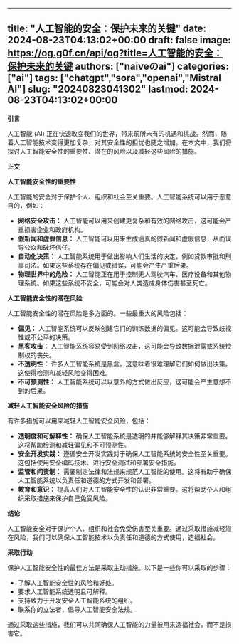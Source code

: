 
---
title: "人工智能的安全：保护未来的关键"
date: 2024-08-23T04:13:02+00:00
draft: false
image: https://og.g0f.cn/api/og?title=人工智能的安全：保护未来的关键
authors: ["naiveのai"]
categories: ["ai"]
tags: ["chatgpt","sora","openai","Mistral AI"]
slug: "20240823041302"
lastmod: 2024-08-23T04:13:02+00:00
---
**引言**

人工智能 (AI) 正在快速改变我们的世界，带来前所未有的机遇和挑战。然而，随着人工智能技术变得更加复杂，对其安全性的担忧也随之增加。在本文中，我们将探讨人工智能安全性的重要性、潜在的风险以及减轻这些风险的措施。

**正文**

**人工智能安全性的重要性**

人工智能的安全对于保护个人、组织和社会至关重要。人工智能系统可以用于恶意目的，例如：

* **网络安全攻击：** 人工智能可以用来创建更复杂和有效的网络攻击，这可能会严重损害企业和政府机构。
* **假新闻和虚假信息：** 人工智能可以用来生成逼真的假新闻和虚假信息，从而误导公众和破坏信任。
* **自动化决策：** 人工智能系统用于做出影响人们生活的决定，例如贷款审批和刑事司法。如果这些系统存在偏见或错误，可能会产生严重后果。
* **物理世界中的危险：** 人工智能正在用于控制无人驾驶汽车、医疗设备和其他物理系统。如果这些系统不安全，可能会对人类造成身体伤害甚至死亡。

**人工智能安全性的潜在风险**

人工智能安全性的潜在风险是多方面的。一些最重大的风险包括：

* **偏见：** 人工智能系统可以反映创建它们的训练数据的偏见。这可能会导致歧视性或不公平的决策。
* **黑客攻击：** 人工智能系统容易受到网络攻击，这可能会导致数据泄露或系统控制权的丧失。
* **不透明性：** 许多人工智能系统是黑盒，这意味着很难理解它们如何做出决策。这使得检测和减轻风险变得困难。
* **不可预测性：** 人工智能系统可以以意外的方式做出反应，这可能会产生意想不到的后果。

**减轻人工智能安全风险的措施**

有许多措施可以用来减轻人工智能安全风险，包括：

* **透明度和可解释性：** 确保人工智能系统是透明的并能够解释其决策非常重要。这将帮助检测和减轻偏见和不可预测性。
* **安全开发实践：** 遵循安全开发实践对于确保人工智能系统的安全性至关重要。这包括使用安全编码技术、进行安全测试和部署安全措施。
* **监管和问责制：** 需要制定法律和法规来规范人工智能的使用。这将有助于确保人工智能系统以负责任和道德的方式开发和部署。
* **教育和意识：** 提高人们对人工智能安全性的认识非常重要。这将帮助个人和组织采取措施来保护自己免受风险。

**结论**

人工智能安全对于保护个人、组织和社会免受伤害至关重要。通过采取措施减轻潜在风险，我们可以确保人工智能技术以负责任和道德的方式使用，造福社会。

**采取行动**

保护人工智能安全性的最佳方法是采取主动措施。以下是一些你可以采取的步骤：

* 了解人工智能安全性的风险和好处。
* 要求人工智能系统透明且可解释。
* 支持致力于开发安全人工智能系统的组织。
* 联系你的立法者，倡导人工智能安全法规。

通过采取这些措施，我们可以共同确保人工智能的力量被用来造福社会，而不是损害它。